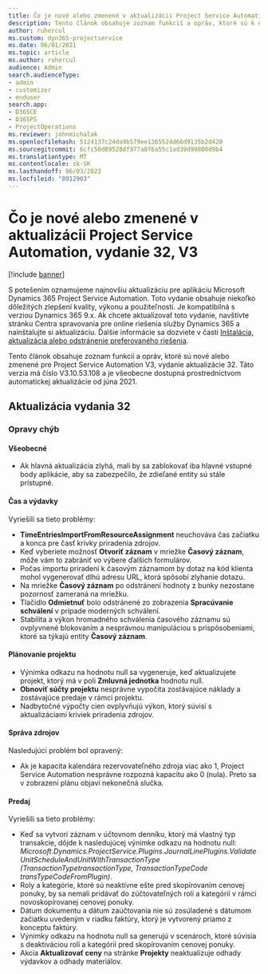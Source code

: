 ```yaml
---
title: Čo je nové alebo zmenené v aktualizácii Project Service Automation, vydanie 32, V3
description: Tento článok obsahuje zoznam funkcií a opráv, ktoré sú k dispozícii v Project Service Automation Update Release 32, V3.
author: ruhercul
ms.custom: dyn365-projectservice
ms.date: 06/01/2021
ms.topic: article
ms.author: ruhercul
audience: Admin
search.audienceType:
- admin
- customizer
- enduser
search.app:
- D365CE
- D365PS
- ProjectOperations
ms.reviewer: johnmichalak
ms.openlocfilehash: 5124137c24da9b579ee1365524d66d9135b2d420
ms.sourcegitcommit: 6cfc50d89528df977a8f6a55c1ad39d99800d9b4
ms.translationtype: MT
ms.contentlocale: sk-SK
ms.lasthandoff: 06/03/2022
ms.locfileid: "8912903"
---
```

# <a name="whats-new-or-changed-in-project-service-automation-update-release-32-v3"></a>Čo je nové alebo zmenené v aktualizácii Project Service Automation, vydanie 32, V3

[!include [banner](../includes/psa-now-project-operations.md)]

S potešením oznamujeme najnovšiu aktualizáciu pre aplikáciu Microsoft Dynamics 365 Project Service Automation. Toto vydanie obsahuje niekoľko dôležitých zlepšení kvality, výkonu a použiteľnosti. Je kompatibilná s verziou Dynamics 365 9.x. Ak chcete aktualizovať toto vydanie, navštívte stránku Centra spravovania pre online riešenia služby Dynamics 365 a nainštalujte si aktualizáciu. Ďalšie informácie sa dozviete v časti [Inštalácia, aktualizácia alebo odstránenie preferovaného riešenia](/power-platform/admin/install-remove-preferred-solution).

Tento článok obsahuje zoznam funkcií a opráv, ktoré sú nové alebo zmenené pre Project Service Automation V3, vydanie aktualizácie 32. Táto verzia má číslo V3.10.53.108 a je všeobecne dostupná prostredníctvom automatickej aktualizácie od júna 2021.

## <a name="update-release-32"></a>Aktualizácia vydania 32

### <a name="bug-fixes"></a>Opravy chýb

#### <a name="general"></a>Všeobecné

- Ak hlavná aktualizácia zlyhá, mali by sa zablokovať iba hlavné vstupné body aplikácie, aby sa zabezpečilo, že zdieľané entity sú stále prístupné.

#### <a name="time-and-expense"></a>Čas a výdavky

Vyriešili sa tieto problémy:

- **TimeEntriesImportFromResourceAssignment** neuchováva čas začiatku a konca pre časť krivky priradenia zdrojov.
- Keď vyberiete možnosť **Otvoriť záznam** v mriežke **Časový záznam**, môže vám to zabrániť vo výbere ďalších formulárov.
- Počas importu priradení k časovým záznamom by dotaz na kód klienta mohol vygenerovať dlhú adresu URL, ktorá spôsobí zlyhanie dotazu.
- Na mriežke **Časový záznam** po odstránení hodnoty z bunky nezostane pozornosť zameraná na mriežku.
- Tlačidlo **Odmietnuť** bolo odstránené zo zobrazenia **Spracúvanie schválení** v prípade moderných schválení.
- Stabilita a výkon hromadného schválenia časového záznamu sú ovplyvnené blokovaním a nesprávnou manipuláciou s prispôsobeniami, ktoré sa týkajú entity **Časový záznam**.

#### <a name="project-planning"></a>Plánovanie projektu

- Výnimka odkazu na hodnotu null sa vygeneruje, keď aktualizujete projekt, ktorý má v poli **Zmluvná jednotka** hodnotu null.
- **Obnoviť súčty projektu** nesprávne vypočíta zostávajúce náklady a zostávajúce predaje v rámci projektu.
- Nadbytočné výpočty cien ovplyvňujú výkon, ktorý súvisí s aktualizáciami kriviek priradenia zdrojov.

#### <a name="resource-management"></a>Správa zdrojov

Nasledujúci problém bol opravený:

- Ak je kapacita kalendára rezervovateľného zdroja viac ako 1, Project Service Automation nesprávne rozpozná kapacitu ako 0 (nula). Preto sa v zobrazení plánu objaví nekonečná slučka.

#### <a name="sales"></a>Predaj

Vyriešili sa tieto problémy:

- Keď sa vytvorí záznam v účtovnom denníku, ktorý má vlastný typ transakcie, dôjde k nasledujúcej výnimke odkazu na hodnotu null: *Microsoft.Dynamics.ProjectService.Plugins.JournalLinePlugins.ValidateUnitScheduleAndUnitWithTransactionType (TransactionTypetransactionType, TransactionTypeCode transTypeCodeFromPlugin)*.
- Roly a kategórie, ktoré sú neaktívne ešte pred skopírovaním cenovej ponuky, by sa nemali pridávať do zúčtovateľných rolí a kategórií v rámci novoskopírovanej cenovej ponuky.
- Dátum dokumentu a dátum zaúčtovania nie sú zosúladené s dátumom začiatku uvedeným v riadku faktúry, ktorý je vytvorený priamo z konceptu faktúry.
- Výnimky odkazu na hodnotu null sa generujú v scenároch, ktoré súvisia s deaktiváciou rolí a kategórií pred skopírovaním cenovej ponuky.
- Akcia **Aktualizovať ceny** na stránke **Projekty** neaktualizuje odhady výdavkov a odhady materiálov.
